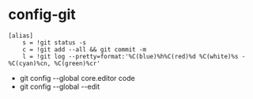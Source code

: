 # config-git

    [alias]
    	s = !git status -s
    	c = !git add --all && git commit -m
    	l = !git log --pretty=format:'%C(blue)%h%C(red)%d %C(white)%s - %C(cyan)%cn, %C(green)%cr'


- git config --global core.editor code
- git config --global --edit
